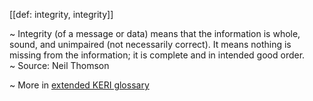 [[def: integrity, integrity]]

~ Integrity (of a message or data) means that the information is whole, sound, and unimpaired (not necessarily correct). It means nothing is missing from the information; it is complete and in intended good order.  
~ Source: Neil Thomson

~ More in <a href="https://weboftrust.github.io/WOT-terms/docs/glossary/integrity">extended KERI glossary</a>
